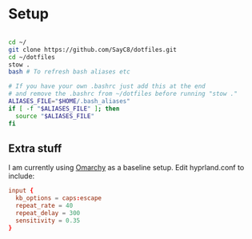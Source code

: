 # Setup

```bash

cd ~/
git clone https://github.com/SayC8/dotfiles.git
cd ~/dotfiles
stow .
bash # To refresh bash aliases etc

# If you have your own .bashrc just add this at the end
# and remove the .bashrc from ~/dotfiles before running "stow ."
ALIASES_FILE="$HOME/.bash_aliases"
if [ -f "$ALIASES_FILE" ]; then
  source "$ALIASES_FILE"
fi

```

## Extra stuff

I am currently using [Omarchy](https://omarchy.org/) as a baseline setup.
Edit hyprland.conf to include:

```conf
input {
  kb_options = caps:escape
  repeat_rate = 40
  repeat_delay = 300
  sensitivity = 0.35
}
```
